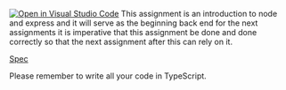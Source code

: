 [![Open in Visual Studio Code](https://classroom.github.com/assets/open-in-vscode-c66648af7eb3fe8bc4f294546bfd86ef473780cde1dea487d3c4ff354943c9ae.svg)](https://classroom.github.com/online_ide?assignment_repo_id=8745760&assignment_repo_type=AssignmentRepo)
This assignment is an introduction to node and express and it will serve as the beginning back end for the next assignments it is imperative that this assignment be done and done correctly so that the next assignment after this can rely on it.

[Spec](Assets/Assignment2-WebFrameworks.pdf)

Please remember to write all your code in TypeScript.